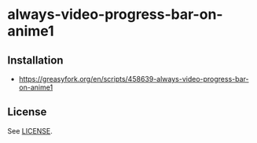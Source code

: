 # always-video-progress-bar-on-anime1

## Installation

* https://greasyfork.org/en/scripts/458639-always-video-progress-bar-on-anime1

## License

See [LICENSE](LICENSE).

